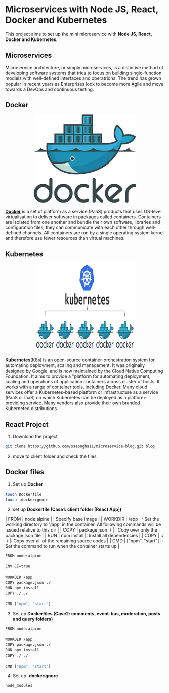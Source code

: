 # Microservices with Node JS, React, Docker and Kubernetes
This project aims to set up the mini microservice with **Node JS, React, Docker and Kubernetes**.

## Microservices
Microservice architecture, or simply microservices, is a distintive method of developing software systems that tries to focus on building single-function modiels with well-defined interfaces and operatrions. The trend has grown popular in recent years as Enterprises look to become more Agile and move towards a DevOps and continuous testing.

## Docker
<p align="center">
    <img src="images/docker.png" width="324" height="280">
</P>

**[Docker](https://www.docker.com/)** is a set of platform as a service (PaaS) products that uses OS-level virtualisation to deliver software in packages called containers. Containers are isolated from one another and bundle their own software, libraries and configuration files; they can communicate with each other through well-defined channels. All containers are run by a single operating system kernel and therefore use fewer resources than virtual machines.

## Kubernetes
<p align="center">
    <img src="images/kubernates.png" width="324" height="280">
</P>

**[Kubernetes](https://kubernetes.io)**(K8s) is an open-source container-orchestration system for automating deployment, scaling and management. It was originally designed by Google, and is now maintained by the Cloud Native Computing Foundation. It aims to provide a "platform for automating deployment, scaling and operations of application containers across cluster of hosts. It works with a range of container tools, including Docker. Many cloud services offer a Kubernetes-based platform or infrastructure as a service (PaaS or laaS) on which Kubernetes can be deployed as a platform-providing service. Many vendors also provide their own branded Kuberneted distributions.

<!-- GETTING STARTED -->
## React Project
1. Download the project
```sh
git clone https://github.com/sseongha11/microservice-blog.git blog
```
2. move to client folder and check the files

## Docker files
1. Set up **Docker**

```sh
touch Dockerfile
touch .dockerignore
```
2. set up **Dockerfile (Case1: client folder [React App])**

| FROM | node:alpine | : Specify base image |
| WORKDIR | /app | : Set the working directory to '/app' in the container. All following commands will be issued relative to this dir |
| COPY | package.json ./ | : Copy over only the package.json file |
| RUN | npm install |: Install all dependencies |
| COPY | ./ ./ |: Copy over all of the remaining source codes |
| CMD | ["npm", "start"] |: Set the command to run when the container starts up |

```bash
FROM node:alpine

ENV CI=true

WORKDIR /app
COPY package.json ./
RUN npm install
COPY ./ ./

CMD ["npm", "start"]
```

3. Set up **Dockerfiles (Case2: comments, event-bus, moderation, posts and query folders)**

```bash
FROM node:alpine

WORKDIR /app
COPY package.json ./
RUN npm install
COPY ./ ./

CMD ["npm", "start"]
```

4. Set up **.dockerignore**

```bash
node_modules
```